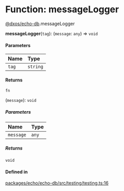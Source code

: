 # Function: messageLogger

[@dxos/echo-db](../modules/dxos_echo_db.md).messageLogger

**messageLogger**(`tag`): (`message`: `any`) => `void`

#### Parameters

| Name | Type |
| :------ | :------ |
| `tag` | `string` |

#### Returns

`fn`

(`message`): `void`

##### Parameters

| Name | Type |
| :------ | :------ |
| `message` | `any` |

##### Returns

`void`

#### Defined in

[packages/echo/echo-db/src/testing/testing.ts:16](https://github.com/dxos/dxos/blob/db8188dae/packages/echo/echo-db/src/testing/testing.ts#L16)
